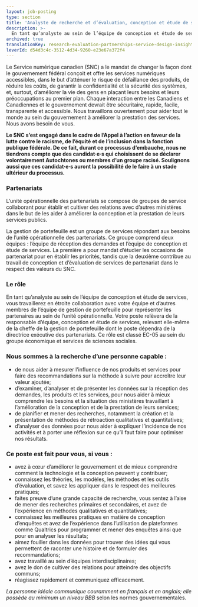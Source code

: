 ```yaml
---
layout: job-posting
type: section
title: 'Analyste de recherche et d’évaluation, conception et étude de services de partenariats'
description: >-
  En tant qu’analyste au sein de l’équipe de conception et étude de services, vous travaillerez en étroite collaboration avec votre équipe et d’autres membres de l’équipe de gestion de portefeuille pour représenter les partenaires au sein de l’unité opérationnelle.  
archived: true
translationKey: research-evaluation-partnerships-service-design-insight
leverId: d54d3c4c-3512-4d34-9260-e23e67a372f4
---
```


Le Service numérique canadien (SNC) a le mandat de changer la façon dont le gouvernement fédéral conçoit et offre les services numériques accessibles, dans le but d’atténuer le risque de défaillance des produits, de réduire les coûts, de garantir la confidentialité et la sécurité des systèmes, et, surtout, d’améliorer la vie des gens en plaçant leurs besoins et leurs préoccupations au premier plan. Chaque interaction entre les Canadiens et Canadiennes et le gouvernement devrait être sécuritaire, rapide, facile, transparente et accessible. Nous travaillons ouvertement pour aider tout le monde au sein du gouvernement à améliorer la prestation des services. Nous avons besoin de vous.

**Le SNC s’est engagé dans le cadre de l’Appel à l’action en faveur de la lutte contre le racisme, de l’équité et de l’inclusion dans la fonction publique fédérale. De ce fait, durant ce processus d’embauche, nous ne tiendrons compte que des candidat·e·s qui choisissent de se déclarer volontairement Autochtones ou membres d’un groupe racisé. Soulignons aussi que ces candidat·e·s auront la possibilité de le faire à un stade ultérieur du processus.**

### Partenariats 
L’unité opérationnelle des partenariats se compose de groupes de service collaborant pour établir et cultiver des relations avec d’autres ministères dans le but de les aider à améliorer la conception et la prestation de leurs services publics.  


La gestion de portefeuille est un groupe de services répondant aux besoins de l’unité opérationnelle des partenariats. Ce groupe comprend deux équipes : l’équipe de réception des demandes et l’équipe de conception et étude de services. La première a pour mandat d’étudier les occasions de partenariat pour en établir les priorités, tandis que la deuxième contribue au travail de conception et d’évaluation de services de partenariat dans le respect des valeurs du SNC. 
  

### Le rôle 
En tant qu’analyste au sein de l’équipe de conception et étude de services, vous travaillerez en étroite collaboration avec votre équipe et d’autres membres de l’équipe de gestion de portefeuille pour représenter les partenaires au sein de l’unité opérationnelle. Votre poste relèvera de la responsable d’équipe, conception et étude de services, relevant elle-même de la cheffe de la gestion de portefeuille dont le poste dépendra de la directrice exécutive des partenariats. Ce rôle est classé EC-05 au sein du groupe économique et services de sciences sociales. 

### Nous sommes à la recherche d’une personne capable :

- de nous aider à mesurer l’influence de nos produits et services pour faire des recommandations sur la méthode à suivre pour accroître leur valeur ajoutée;
- d’examiner, d’analyser et de présenter les données sur la réception des demandes, les produits et les services, pour nous aider à mieux comprendre les besoins et la situation des ministères travaillant à l’amélioration de la conception et de la prestation de leurs services; 
- de planifier et mener des recherches, notamment la création et la présentation de méthodes de rétroaction qualitatives et quantitatives; 
- d’analyser des données pour nous aider à expliquer l’incidence de nos activités et à porter une réflexion sur ce qu’il faut faire pour optimiser nos résultats. 


### Ce poste est fait pour vous, si vous :

- avez à cœur d’améliorer le gouvernement et de mieux comprendre comment la technologie et la conception peuvent y contribuer;
- connaissez les théories, les modèles, les méthodes et les outils d’évaluation, et savez les appliquer dans le respect des meilleures pratiques;
- faites preuve d’une grande capacité de recherche, vous sentez à l’aise de mener des recherches primaires et secondaires, et avez de l’expérience en méthodes qualitatives et quantitatives;
- connaissez les meilleures pratiques en matière de conception d’enquêtes et avez de l’expérience dans l’utilisation de plateformes comme Qualtrics pour programmer et mener des enquêtes ainsi que pour en analyser les résultats;  
- aimez fouiller dans les données pour trouver des idées qui vous permettent de raconter une histoire et de formuler des recommandations;
- avez travaillé au sein d’équipes interdisciplinaires;
- avez le don de cultiver des relations pour atteindre des objectifs communs; 
- réagissez rapidement et communiquez efficacement.

*La personne idéale communique couramment en français et en anglais; elle possède au minimum un niveau BBB* selon les normes gouvernementales. 


